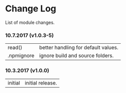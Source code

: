 # Change Log

List of module changes.

### 10.7.2017 (v1.0.3-5)

<table>
  <tr><td>read()</td><td>better handling for default values.</td></tr>
  <tr><td>.npmignore</td><td>ignore build and source folders.</td></tr>
</table>

### 10.3.2017 (v1.0.0)

<table>
  <tr><td>initial</td><td>initial release.</td></tr>
</table>